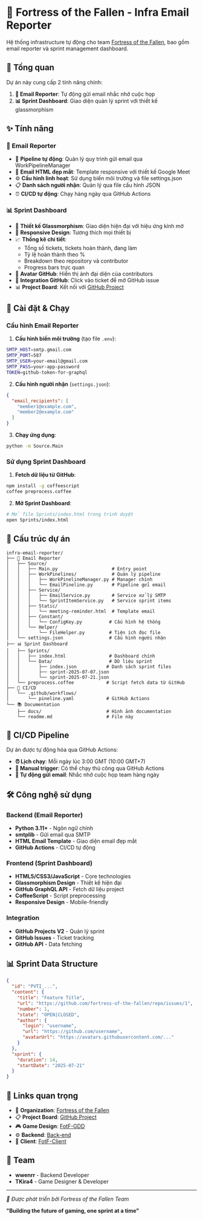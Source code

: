 # 🏰 Fortress of the Fallen - Infra Email Reporter

Hệ thống infrastructure tự động cho team [Fortress of the Fallen](https://github.com/fortress-of-the-fallen), bao gồm email reporter và sprint management dashboard.

## 🌟 Tổng quan

Dự án này cung cấp 2 tính năng chính:
1. **📧 Email Reporter**: Tự động gửi email nhắc nhở cuộc họp
2. **📊 Sprint Dashboard**: Giao diện quản lý sprint với thiết kế glassmorphism

## ✨ Tính năng

### 📧 Email Reporter
- 🔄 **Pipeline tự động**: Quản lý quy trình gửi email qua WorkPipelineManager
- 📨 **Email HTML đẹp mắt**: Template responsive với thiết kế Google Meet
- ⚙️ **Cấu hình linh hoạt**: Sử dụng biến môi trường và file settings.json
- 📋 **Danh sách người nhận**: Quản lý qua file cấu hình JSON
- ⏰ **CI/CD tự động**: Chạy hàng ngày qua GitHub Actions

### 📊 Sprint Dashboard
- 🎨 **Thiết kế Glassmorphism**: Giao diện hiện đại với hiệu ứng kính mờ
- 📱 **Responsive Design**: Tương thích mọi thiết bị
- 📈 **Thống kê chi tiết**: 
  - Tổng số tickets, tickets hoàn thành, đang làm
  - Tỷ lệ hoàn thành theo %
  - Breakdown theo repository và contributor
  - Progress bars trực quan
- 👤 **Avatar GitHub**: Hiển thị ảnh đại diện của contributors
- 🔗 **Integration GitHub**: Click vào ticket để mở GitHub issue
- 📊 **Project Board**: Kết nối với [GitHub Project](https://github.com/orgs/fortress-of-the-fallen/projects/1)

## 🚀 Cài đặt & Chạy

### Cấu hình Email Reporter

1. **Cấu hình biến môi trường** (tạo file `.env`):
```bash
SMTP_HOST=smtp.gmail.com
SMTP_PORT=587
SMTP_USER=your-email@gmail.com
SMTP_PASS=your-app-password
TOKEN=github-token-for-graphql
```

2. **Cấu hình người nhận** (`settings.json`):
```json
{
  "email_recipients": [
    "member1@example.com",
    "member2@example.com"
  ]
}
```

3. **Chạy ứng dụng**:
```bash
python -m Source.Main
```

### Sử dụng Sprint Dashboard

1. **Fetch dữ liệu từ GitHub**:
```bash
npm install -g coffeescript
coffee preprocess.coffee
```

2. **Mở Sprint Dashboard**:
```bash
# Mở file Sprints/index.html trong trình duyệt
open Sprints/index.html
```

## 📁 Cấu trúc dự án

```
infra-email-reporter/
├── 📧 Email Reporter
│   ├── Source/
│   │   ├── Main.py                    # Entry point
│   │   ├── WorkPinelines/             # Quản lý pipeline
│   │   │   ├── WorkPinelineManager.py # Manager chính
│   │   │   └── EmailPineline.py       # Pipeline gửi email
│   │   ├── Service/
│   │   │   ├── EmailService.py        # Service xử lý SMTP
│   │   │   └── SprintItemService.py   # Service sprint items
│   │   ├── Static/
│   │   │   └── meeting-reminder.html  # Template email
│   │   ├── Constant/
│   │   │   └── ConfigKey.py          # Cấu hình hệ thống
│   │   └── Helper/
│   │       └── FileHelper.py         # Tiện ích đọc file
│   └── settings.json                 # Cấu hình người nhận
├── 📊 Sprint Dashboard
│   ├── Sprints/
│   │   ├── index.html                # Dashboard chính
│   │   └── Data/                     # Dữ liệu sprint
│   │       ├── index.json           # Danh sách sprint files
│   │       ├── sprint-2025-07-07.json
│   │       └── sprint-2025-07-21.json
│   └── preprocess.coffee            # Script fetch data từ GitHub
├── 🚀 CI/CD
│   └── .github/workflows/
│       └── pineline.yaml            # GitHub Actions
└── 📚 Documentation
    ├── docs/                        # Hình ảnh documentation
    └── readme.md                    # File này
```

## 🔄 CI/CD Pipeline

Dự án được tự động hóa qua GitHub Actions:

- **⏰ Lịch chạy**: Mỗi ngày lúc 3:00 GMT (10:00 GMT+7)
- **🚀 Manual trigger**: Có thể chạy thủ công qua GitHub Actions
- **📧 Tự động gửi email**: Nhắc nhở cuộc họp team hàng ngày

## 🛠️ Công nghệ sử dụng

### Backend (Email Reporter)
- **Python 3.11+** - Ngôn ngữ chính
- **smtplib** - Gửi email qua SMTP
- **HTML Email Template** - Giao diện email đẹp mắt
- **GitHub Actions** - CI/CD tự động

### Frontend (Sprint Dashboard)
- **HTML5/CSS3/JavaScript** - Core technologies
- **Glassmorphism Design** - Thiết kế hiện đại
- **GitHub GraphQL API** - Fetch dữ liệu project
- **CoffeeScript** - Script preprocessing
- **Responsive Design** - Mobile-friendly

### Integration
- **GitHub Projects V2** - Quản lý sprint
- **GitHub Issues** - Ticket tracking
- **GitHub API** - Data fetching

## 📊 Sprint Data Structure

```json
{
  "id": "PVTI_...",
  "content": {
    "title": "Feature Title",
    "url": "https://github.com/fortress-of-the-fallen/repo/issues/1",
    "number": 1,
    "state": "OPEN|CLOSED",
    "author": {
      "login": "username",
      "url": "https://github.com/username",
      "avatarUrl": "https://avatars.githubusercontent.com/..."
    }
  },
  "sprint": {
    "duration": 14,
    "startDate": "2025-07-21"
  }
}
```

## 🔗 Links quan trọng

- 🏢 **Organization**: [Fortress of the Fallen](https://github.com/fortress-of-the-fallen)
- 📋 **Project Board**: [GitHub Project](https://github.com/orgs/fortress-of-the-fallen/projects/1)
- 🎮 **Game Design**: [FotF-GDD](https://github.com/fortress-of-the-fallen/FotF-GDD)
- ⚙️ **Backend**: [Back-end](https://github.com/fortress-of-the-fallen/back-end)
- 🎨 **Client**: [FotF-Client](https://github.com/fortress-of-the-fallen/FotF-Client)

## 👥 Team

- **wwenrr** - Backend Developer
- **TKira4** - Game Designer & Developer

---

*🏰 Được phát triển bởi Fortress of the Fallen Team*

**"Building the future of gaming, one sprint at a time"**